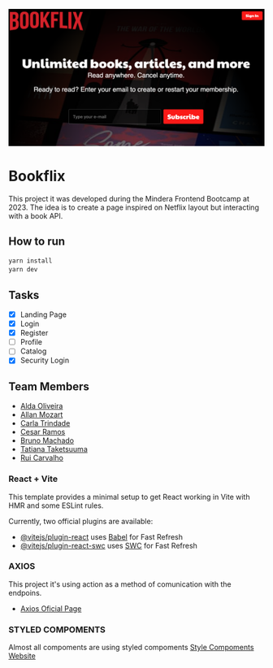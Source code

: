 ![BOOKFLIX PREVIEW](public/preview.png)

# Bookflix

This project it was developed during the Mindera Frontend Bootcamp at 2023.
The idea is to create a page inspired on Netflix layout but interacting with a book API.

## How to run

```bash
yarn install
yarn dev
```

## Tasks

- [x] Landing Page
- [x] Login
- [x] Register
- [ ] Profile
- [ ] Catalog
- [x] Security Login

## Team Members

- [Alda Oliveira](https://github.com/aldaoliveira35)
- [Allan Mozart](https://github.com/allanmozart)
- [Carla Trindade](https://github.com/ca-trindade)
- [Cesar Ramos](https://github.com/devCesarRamos)
- [Bruno Machado](https://github.com/brunomachadors)
- [Tatiana Taketsuuma](https://github.com/tatianataketsumaMindera)
- [Rui Carvalho](https://github.com/kaybonne)

### React + Vite

This template provides a minimal setup to get React working in Vite with HMR and some ESLint rules.

Currently, two official plugins are available:

- [@vitejs/plugin-react](https://github.com/vitejs/vite-plugin-react/blob/main/packages/plugin-react/README.md) uses [Babel](https://babeljs.io/) for Fast Refresh
- [@vitejs/plugin-react-swc](https://github.com/vitejs/vite-plugin-react-swc) uses [SWC](https://swc.rs/) for Fast Refresh

### AXIOS

This project it's using action as a method of comunication with the endpoins.

- [Axios Oficial Page](https://axios-http.com/docs/intro)

### STYLED COMPOMENTS

Almost all compoments are using styled compoments
[Style Compoments Website](https://styled-components.com/)
